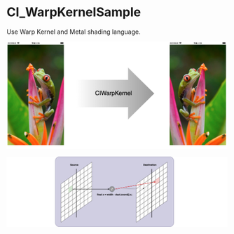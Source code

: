 # CI_WarpKernelSample

Use Warp Kernel and Metal shading language.


![](./CI_WarpKernelSample.png)

![](./CI_WarpKernelSample_proc.png)
